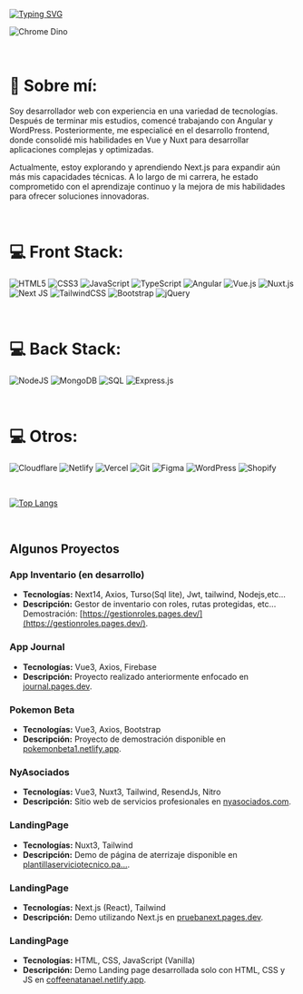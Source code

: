 [![Typing SVG](https://readme-typing-svg.herokuapp.com?color=29cf37&size=35&center=true&vCenter=true&width=1000&lines=Bienvenido+a+mi+GitHub!;Mi+nombre+es+Natanael+Alexander;Soy+Desarrollador+Front-End)](https://git.io/typing-svg)

![Chrome Dino](https://mir-s3-cdn-cf.behance.net/project_modules/max_1200/4ff07986208593.5d9a654e92f36.gif)

<br>

# 💫 Sobre mí:
Soy desarrollador web con experiencia en una variedad de tecnologías. Después de terminar mis estudios, comencé trabajando con Angular y WordPress. 
Posteriormente, me especialicé en el desarrollo frontend, donde consolidé mis habilidades en Vue y Nuxt para desarrollar aplicaciones complejas y optimizadas.

Actualmente, estoy explorando y aprendiendo Next.js para expandir aún más mis capacidades técnicas. A lo largo de mi carrera, he estado comprometido con el aprendizaje continuo y la mejora de mis habilidades para ofrecer soluciones innovadoras.

<br>

# 💻 Front Stack:
![HTML5](https://img.shields.io/badge/html5-%23E34F26.svg?style=for-the-badge&logo=html5&logoColor=white)
![CSS3](https://img.shields.io/badge/css3-%231572B6.svg?style=for-the-badge&logo=css3&logoColor=white)
![JavaScript](https://img.shields.io/badge/javascript-%23323330.svg?style=for-the-badge&logo=javascript&logoColor=%23F7DF1E)
![TypeScript](https://img.shields.io/badge/typescript-%23007ACC.svg?style=for-the-badge&logo=typescript&logoColor=white)
![Angular](https://img.shields.io/badge/angular-%23DD0031.svg?style=for-the-badge&logo=angular&logoColor=white)
![Vue.js](https://img.shields.io/badge/vuejs-%234FC08D.svg?style=for-the-badge&logo=vue.js&logoColor=white)
![Nuxt.js](https://img.shields.io/badge/nuxt.js-%2300C58E.svg?style=for-the-badge&logo=nuxt.js&logoColor=white)
![Next JS](https://img.shields.io/badge/Next-black?style=for-the-badge&logo=next.js&logoColor=white)
![TailwindCSS](https://img.shields.io/badge/tailwindcss-%2338B2AC.svg?style=for-the-badge&logo=tailwind-css&logoColor=white)
![Bootstrap](https://img.shields.io/badge/bootstrap-%23563D7C.svg?style=for-the-badge&logo=bootstrap&logoColor=white)
![jQuery](https://img.shields.io/badge/jquery-%230769AD.svg?style=for-the-badge&logo=jquery&logoColor=white)


<br>

# 💻 Back Stack:
![NodeJS](https://img.shields.io/badge/node.js-6DA55F?style=for-the-badge&logo=node.js&logoColor=white)
![MongoDB](https://img.shields.io/badge/MongoDB-%234ea94b.svg?style=for-the-badge&logo=mongodb&logoColor=white)
![SQL](https://img.shields.io/badge/SQL-%2300f.svg?style=for-the-badge&logo=amazon-dynamodb&logoColor=white)
![Express.js](https://img.shields.io/badge/express.js-%23404d59.svg?style=for-the-badge&logo=express&logoColor=%2361DAFB)

<br>

# 💻 Otros:
![Cloudflare](https://img.shields.io/badge/Cloudflare-F38020?style=for-the-badge&logo=Cloudflare&logoColor=white)
![Netlify](https://img.shields.io/badge/netlify-%23000000.svg?style=for-the-badge&logo=netlify&logoColor=#00C7B7)
![Vercel](https://img.shields.io/badge/vercel-%23000000.svg?style=for-the-badge&logo=vercel&logoColor=white)
![Git](https://img.shields.io/badge/git-%23F05033.svg?style=for-the-badge&logo=git&logoColor=white)
![Figma](https://img.shields.io/badge/figma-%23F24E1E.svg?style=for-the-badge&logo=figma&logoColor=white)
![WordPress](https://img.shields.io/badge/WordPress-%23117AC9.svg?style=for-the-badge&logo=wordpress&logoColor=white)
![Shopify](https://img.shields.io/badge/Shopify-%2327c53f.svg?style=for-the-badge&logo=shopify&logoColor=white)

<br>

[![Top Langs](https://github-readme-stats.vercel.app/api/top-langs/?username=NatanaelAlexander&layout=compact&langs_count=6&theme=blue-green&card_width=800)](https://github.com/NatanaelAlexander)

<br>

## Algunos Proyectos

### App Inventario (en desarrollo)
- **Tecnologías:** Next14, Axios, Turso(Sql lite), Jwt, tailwind, Nodejs,etc...
- **Descripción:** Gestor de inventario con roles, rutas protegidas, etc... Demostración: [https://gestionroles.pages.dev/](https://gestionroles.pages.dev/).

### App Journal
- **Tecnologías:** Vue3, Axios, Firebase
- **Descripción:** Proyecto realizado anteriormente enfocado en [journal.pages.dev](https://journal.pages.dev/#/).

### Pokemon Beta
- **Tecnologías:** Vue3, Axios, Bootstrap
- **Descripción:** Proyecto de demostración disponible en [pokemonbeta1.netlify.app](https://pokemonbeta1.netlify.app/).

### NyAsociados
- **Tecnologías:** Vue3, Nuxt3, Tailwind, ResendJs, Nitro
- **Descripción:** Sitio web de servicios profesionales en [nyasociados.com](https://nyasociados.com/).

### LandingPage
- **Tecnologías:** Nuxt3, Tailwind
- **Descripción:** Demo de página de aterrizaje disponible en [plantillaserviciotecnico.pa...](https://plantillaserviciotecnico.pages.dev/).

### LandingPage
- **Tecnologías:** Next.js (React), Tailwind
- **Descripción:** Demo utilizando Next.js en [pruebanext.pages.dev](https://pruebanext.pages.dev/).

### LandingPage
- **Tecnologías:** HTML, CSS, JavaScript (Vanilla)
- **Descripción:** Demo Landing page desarrollada solo con HTML, CSS y JS en [coffeenatanael.netlify.app](https://coffeenatanael.netlify.app/).
